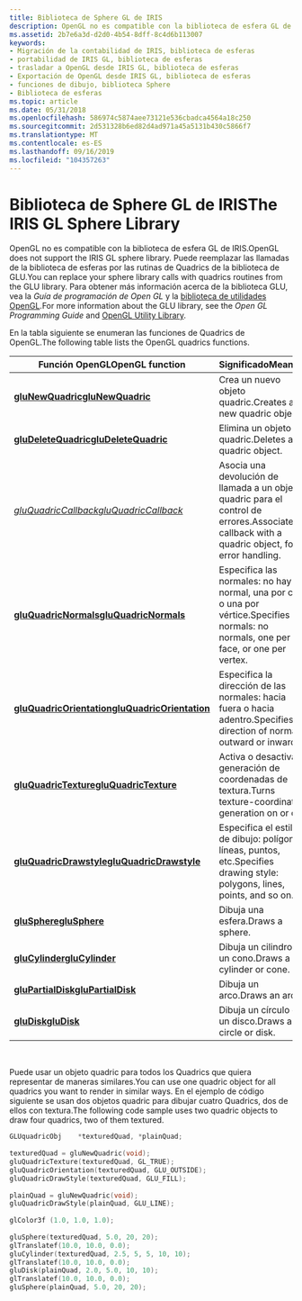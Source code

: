 ```yaml
---
title: Biblioteca de Sphere GL de IRIS
description: OpenGL no es compatible con la biblioteca de esfera GL de IRIS. Puede reemplazar las llamadas de la biblioteca de esferas por las rutinas de Quadrics de la biblioteca de GLU. Para obtener más información acerca de la biblioteca GLU, vea la guía de programación de Open GL y la biblioteca de utilidades OpenGL.
ms.assetid: 2b7e6a3d-d2d0-4b54-8dff-8c4d6b113007
keywords:
- Migración de la contabilidad de IRIS, biblioteca de esferas
- portabilidad de IRIS GL, biblioteca de esferas
- trasladar a OpenGL desde IRIS GL, biblioteca de esferas
- Exportación de OpenGL desde IRIS GL, biblioteca de esferas
- funciones de dibujo, biblioteca Sphere
- Biblioteca de esferas
ms.topic: article
ms.date: 05/31/2018
ms.openlocfilehash: 586974c5874aee73121e536cbadca4564a18c250
ms.sourcegitcommit: 2d531328b6ed82d4ad971a45a5131b430c5866f7
ms.translationtype: MT
ms.contentlocale: es-ES
ms.lasthandoff: 09/16/2019
ms.locfileid: "104357263"
---
```

# <a name="the-iris-gl-sphere-library"></a><span data-ttu-id="b6773-111">Biblioteca de Sphere GL de IRIS</span><span class="sxs-lookup"><span data-stu-id="b6773-111">The IRIS GL Sphere Library</span></span>

<span data-ttu-id="b6773-112">OpenGL no es compatible con la biblioteca de esfera GL de IRIS.</span><span class="sxs-lookup"><span data-stu-id="b6773-112">OpenGL does not support the IRIS GL sphere library.</span></span> <span data-ttu-id="b6773-113">Puede reemplazar las llamadas de la biblioteca de esferas por las rutinas de Quadrics de la biblioteca de GLU.</span><span class="sxs-lookup"><span data-stu-id="b6773-113">You can replace your sphere library calls with quadrics routines from the GLU library.</span></span> <span data-ttu-id="b6773-114">Para obtener más información acerca de la biblioteca GLU, vea la *Guía de programación de Open GL* y la [biblioteca de utilidades OpenGL](opengl-utility-library.md).</span><span class="sxs-lookup"><span data-stu-id="b6773-114">For more information about the GLU library, see the *Open GL Programming Guide* and [OpenGL Utility Library](opengl-utility-library.md).</span></span>

<span data-ttu-id="b6773-115">En la tabla siguiente se enumeran las funciones de Quadrics de OpenGL.</span><span class="sxs-lookup"><span data-stu-id="b6773-115">The following table lists the OpenGL quadrics functions.</span></span>



| <span data-ttu-id="b6773-116">Función OpenGL</span><span class="sxs-lookup"><span data-stu-id="b6773-116">OpenGL function</span></span>                                        | <span data-ttu-id="b6773-117">Significado</span><span class="sxs-lookup"><span data-stu-id="b6773-117">Meaning</span></span>                                                          |
|--------------------------------------------------------|------------------------------------------------------------------|
| [<span data-ttu-id="b6773-118">**gluNewQuadric**</span><span class="sxs-lookup"><span data-stu-id="b6773-118">**gluNewQuadric**</span></span>](glunewquadric.md)                 | <span data-ttu-id="b6773-119">Crea un nuevo objeto quadric.</span><span class="sxs-lookup"><span data-stu-id="b6773-119">Creates a new quadric object.</span></span>                                    |
| [<span data-ttu-id="b6773-120">**gluDeleteQuadric**</span><span class="sxs-lookup"><span data-stu-id="b6773-120">**gluDeleteQuadric**</span></span>](gludeletequadric.md)           | <span data-ttu-id="b6773-121">Elimina un objeto quadric.</span><span class="sxs-lookup"><span data-stu-id="b6773-121">Deletes a quadric object.</span></span>                                        |
| [<span data-ttu-id="b6773-122">*gluQuadricCallback*</span><span class="sxs-lookup"><span data-stu-id="b6773-122">*gluQuadricCallback*</span></span>](gluquadric.md)                 | <span data-ttu-id="b6773-123">Asocia una devolución de llamada a un objeto quadric para el control de errores.</span><span class="sxs-lookup"><span data-stu-id="b6773-123">Associates a callback with a quadric object, for error handling.</span></span> |
| [<span data-ttu-id="b6773-124">**gluQuadricNormals**</span><span class="sxs-lookup"><span data-stu-id="b6773-124">**gluQuadricNormals**</span></span>](gluquadricnormals.md)         | <span data-ttu-id="b6773-125">Especifica las normales: no hay normal, una por cara o una por vértice.</span><span class="sxs-lookup"><span data-stu-id="b6773-125">Specifies normals: no normals, one per face, or one per vertex.</span></span>  |
| [<span data-ttu-id="b6773-126">**gluQuadricOrientation**</span><span class="sxs-lookup"><span data-stu-id="b6773-126">**gluQuadricOrientation**</span></span>](gluquadricorientation.md) | <span data-ttu-id="b6773-127">Especifica la dirección de las normales: hacia fuera o hacia adentro.</span><span class="sxs-lookup"><span data-stu-id="b6773-127">Specifies direction of normals: outward or inward.</span></span>               |
| [<span data-ttu-id="b6773-128">**gluQuadricTexture**</span><span class="sxs-lookup"><span data-stu-id="b6773-128">**gluQuadricTexture**</span></span>](gluquadrictexture.md)         | <span data-ttu-id="b6773-129">Activa o desactiva la generación de coordenadas de textura.</span><span class="sxs-lookup"><span data-stu-id="b6773-129">Turns texture-coordinate generation on or off.</span></span>                   |
| [<span data-ttu-id="b6773-130">**gluQuadricDrawstyle**</span><span class="sxs-lookup"><span data-stu-id="b6773-130">**gluQuadricDrawstyle**</span></span>](gluquadricdrawstyle.md)     | <span data-ttu-id="b6773-131">Especifica el estilo de dibujo: polígonos, líneas, puntos, etc.</span><span class="sxs-lookup"><span data-stu-id="b6773-131">Specifies drawing style: polygons, lines, points, and so on.</span></span>     |
| [<span data-ttu-id="b6773-132">**gluSphere**</span><span class="sxs-lookup"><span data-stu-id="b6773-132">**gluSphere**</span></span>](glusphere.md)                         | <span data-ttu-id="b6773-133">Dibuja una esfera.</span><span class="sxs-lookup"><span data-stu-id="b6773-133">Draws a sphere.</span></span>                                                  |
| [<span data-ttu-id="b6773-134">**gluCylinder**</span><span class="sxs-lookup"><span data-stu-id="b6773-134">**gluCylinder**</span></span>](glucylinder.md)                     | <span data-ttu-id="b6773-135">Dibuja un cilindro o un cono.</span><span class="sxs-lookup"><span data-stu-id="b6773-135">Draws a cylinder or cone.</span></span>                                        |
| [<span data-ttu-id="b6773-136">**gluPartialDisk**</span><span class="sxs-lookup"><span data-stu-id="b6773-136">**gluPartialDisk**</span></span>](glupartialdisk.md)               | <span data-ttu-id="b6773-137">Dibuja un arco.</span><span class="sxs-lookup"><span data-stu-id="b6773-137">Draws an arc.</span></span>                                                    |
| [<span data-ttu-id="b6773-138">**gluDisk**</span><span class="sxs-lookup"><span data-stu-id="b6773-138">**gluDisk**</span></span>](gludisk.md)                             | <span data-ttu-id="b6773-139">Dibuja un círculo o un disco.</span><span class="sxs-lookup"><span data-stu-id="b6773-139">Draws a circle or disk.</span></span>                                          |



 

<span data-ttu-id="b6773-140">Puede usar un objeto quadric para todos los Quadrics que quiera representar de maneras similares.</span><span class="sxs-lookup"><span data-stu-id="b6773-140">You can use one quadric object for all quadrics you want to render in similar ways.</span></span> <span data-ttu-id="b6773-141">En el ejemplo de código siguiente se usan dos objetos quadric para dibujar cuatro Quadrics, dos de ellos con textura.</span><span class="sxs-lookup"><span data-stu-id="b6773-141">The following code sample uses two quadric objects to draw four quadrics, two of them textured.</span></span>


```C++
GLUquadricObj    *texturedQuad, *plainQuad; 
 
texturedQuad = gluNewQuadric(void); 
gluQuadricTexture(texturedQuad, GL_TRUE); 
gluQuadricOrientation(texturedQuad, GLU_OUTSIDE); 
gluQuadricDrawStyle(texturedQuad, GLU_FILL); 
 
plainQuad = gluNewQuadric(void); 
gluQuadricDrawStyle(plainQuad, GLU_LINE); 
 
glColor3f (1.0, 1.0, 1.0); 
 
gluSphere(texturedQuad, 5.0, 20, 20); 
glTranslatef(10.0, 10.0, 0.0); 
gluCylinder(texturedQuad, 2.5, 5, 5, 10, 10); 
glTranslatef(10.0, 10.0, 0.0); 
gluDisk(plainQuad, 2.0, 5.0, 10, 10); 
glTranslatef(10.0, 10.0, 0.0); 
gluSphere(plainQuad, 5.0, 20, 20);
```



 

 




